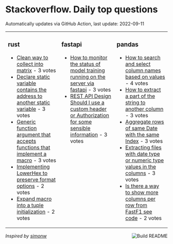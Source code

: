 # Stackoverflow. Daily top questions 

Automatically updates via GitHub Action, last update: <!-- date starts -->2022-09-11<!-- date ends -->


<table><tr><td valign="top" width="33%">

### rust
<!-- rust starts -->
* [Clean way to collect into matrix](https://stackoverflow.com/questions/73669468/clean-way-to-collect-into-matrix) - 3 votes
* [Declare static variable contains the address to another static variable](https://stackoverflow.com/questions/73669847/declare-static-variable-contains-the-address-to-another-static-variable) - 3 votes
* [Generic function argument that accepts functions that implement a macro](https://stackoverflow.com/questions/73675286/generic-function-argument-that-accepts-functions-that-implement-a-macro) - 3 votes
* [Implementing LowerHex to preserve format options](https://stackoverflow.com/questions/73672962/implementing-lowerhex-to-preserve-format-options) - 2 votes
* [Expand macro into a tuple initialization](https://stackoverflow.com/questions/73677012/expand-macro-into-a-tuple-initialization) - 2 votes
<!-- rust ends -->
</td><td valign="top" width="34%">


### fastapi
<!-- fastapi starts -->
* [How to monitor the status of model training running on the server via fastapi](https://stackoverflow.com/questions/73678481/how-to-monitor-the-status-of-model-training-running-on-the-server-via-fast-api) - 3 votes
* [REST API Design Should I use a custom header or Authorization for some sensible information](https://stackoverflow.com/questions/73678555/rest-api-design-should-i-use-a-custom-header-or-authorization-for-some-sensible) - 3 votes
<!-- fastapi ends -->
</td><td valign="top" width="34%">


### pandas
<!-- pandas starts -->
* [How to search and select column names based on values](https://stackoverflow.com/questions/73674735/how-to-search-and-select-column-names-based-on-values) - 4 votes
* [How to extract a part of the string to another column](https://stackoverflow.com/questions/73679420/how-to-extract-a-part-of-the-string-to-another-column) - 3 votes
* [Aggregate rows of same Date with the same Index](https://stackoverflow.com/questions/73679054/aggregate-rows-of-same-date-with-the-same-index) - 3 votes
* [Extracting files with date type or numeric type values in the columns](https://stackoverflow.com/questions/73673527/extracting-files-with-date-type-or-numeric-type-values-in-the-columns) - 3 votes
* [Is there a way to show more columns per row from FastF1 see code](https://stackoverflow.com/questions/73678304/is-there-a-way-to-show-more-columns-per-row-from-fastf1-see-code) - 2 votes
<!-- pandas ends -->
</td></tr></table>

<a href="https://github.com/hp0404/hp0404/actions"><img src="https://github.com/hp0404/hp0404/workflows/Build%20README/badge.svg" align="right" alt="Build README"></a> <p>*Inspired by  [simonw](https://github.com/simonw/simonw)*</p>
